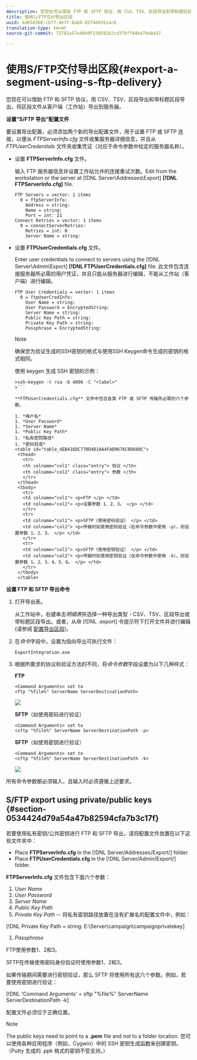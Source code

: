 ```yaml
---
description: 您现在可以借助 FTP 和 SFTP 协议，用 CSV、TSV、区段导出和带标题区段导出，将区段文件从客户端（工作站）导出到服务器。
title: 使用S/FTP交付导出区段
uuid: 4d654368-cbf7-4e7f-8ab9-82f4e0261ac6
translation-type: tm+mt
source-git-commit: 72761a57e4bb9f230581b2cd37bff04ba7be8e37

---
```



# 使用S/FTP交付导出区段{#export-a-segment-using-s-ftp-delivery}

您现在可以借助 FTP 和 SFTP 协议，用 CSV、TSV、区段导出和带标题区段导出，将区段文件从客户端（工作站）导出到服务器。

**设置“S/FTP 导出”配置文件**

要设置导出配置，必须添加两个新的导出配置文件，用于设置 FTP 或 SFTP 连接，以便从 *FTPServerInfo.cfg* 文件收集服务器详细信息，并且从 *FTPUserCredentials* 文件夹收集凭证（对应于命令参数中给定的服务器名称）。

* 设置 **FTPServerInfo.cfg** 文件。

   输入 FTP 服务器信息并设置工作站允许的连接重试次数。Edit from the workstation or the server at [!DNL Server\Addresses\Export\] **[!DNL FTPServerInfo.cfg]** file.

   ```
   FTP Servers = vector: 1 items 
     0 = ftpServerInfo:  
       Address = string:  
       Name = string:  
       Port = int: 21 
   Connect Retries = vector: 1 items 
     0 = connectServerRetries:  
       Retries = int: 0 
       Server Name = string:
   ```

* 设置 **FTPUserCredentials.cfg** 文件。

   Enter user credentials to connect to servers using the [!DNL Server\Admin\Export\] **[!DNL FTPUserCredentials.cfg]** file. 此文件包含连接服务器所必需的用户凭证，并且只能从服务器进行编辑，不能从工作站（客户端）进行编辑。

   ```
   FTP User Credentials = vector: 1 items 
     0 = ftpUserCredInfo: 
       User Name = string:  
       User Password = EncryptedString:  
       Server Name = string:  
       Public Key Path = string:  
       Private Key Path = string:  
       Passphrase = EncryptedString:
   ```

   >[!NOTE]
   >
   >确保您为验证生成的SSH密钥的格式与使用SSH Keygen命令生成的密钥的格式相同。
   >
   >使用 keygen 生成 SSH 密钥的示例：
   >
   >
   ```
   >ssh-keygen -t rsa -b 4096 -C "<label>"
   >```

   **FTPUserCredentials.cfg** 文件中包含各类 FTP 或 SFTP 传输所必需的六个参数。

   1. *用户名*
   1. *User Password*
   1. *Server Name*
   1. *Public Key Path*
   1. *私有密钥路径*
   1. *密码短语*
   <table id="table_4EB416DC770D4D1AA4FAD9676C0D680C"> 
    <thead> 
      <tr> 
      <th colname="col1" class="entry"> 协议 </th> 
      <th colname="col2" class="entry"> 参数 </th> 
      </tr> 
    </thead>
    <tbody> 
      <tr> 
      <td colname="col1"> <p>FTP </p> </td> 
      <td colname="col2"> <p>设置参数 1、2、3。 </p> </td> 
      </tr> 
      <tr> 
      <td colname="col1"> <p>SFTP（使用密码验证） </p> </td> 
      <td colname="col2"> <p>传输时如使用密码验证（在命令参数中使用 -p），则设置参数 1、2、3。 </p> </td> 
      </tr> 
      <tr> 
      <td colname="col1"> <p>SFTP（使用密钥验证） </p> </td> 
      <td colname="col2"> <p>传输时如使用密钥验证（在命令参数中使用 -k），则设置参数 1、2、3、4、5、6。 </p> </td> 
      </tr> 
    </tbody> 
    </table>

**设置 FTP 和 SFTP 导出命令**

1. 打开导出表。

   从工作站中，右键单击&#x200B;*明细表*&#x200B;并选择一种导出类型 - CSV、TSV、区段导出或带标题区段导出。或者，从命 [!DNL .export] 令提示符下打开文件并进行编辑(请参阅 [配置导出区段](../../../home/c-get-started/c-exp-data-seg-exp/t-config-sgts-expt.md#task-8857f221fa66463990ec9b60db6db372))。

1. 在&#x200B;*命令*&#x200B;字段中，设置为指向导出可执行文件：

   ```
   ExportIntegration.exe
   ```

1. 根据所要求的协议和验证方法的不同，将&#x200B;*命令参数*&#x200B;字段设置为以下几种样式：

   **FTP**

   ```
   <Command Arguments> set to  
   <ftp "%file%" ServerName ServerDestinationPath>
   ```

   ![](assets/FTP_Command_arguments.png)

   **SFTP**（如使用密码进行验证）

   ```
   <Command Arguments> set to  
   <sftp "%file%" ServerName ServerDestinationPath -p>
   ```

   **SFTP**（如使用密钥进行验证）

   ```
   <Command Arguments> set to  
   <sftp "%file%" ServerName ServerDestinationPath -k>
   ```

   ![](assets/SFTP_command_arguments.png)

所有命令参数都必须输入，且输入时必须遵循上述要求。

## S/FTP export using private/public keys {#section-0534424d79a54a47b82594cfa7b3c17f}

若要使用私有密钥/公共密钥进行 FTP 和 SFTP 导出，请将配置文件放置在以下这些文件夹中：

* Place **FTPServerInfo.cfg** in the [!DNL Server/Addresses/Export/] folder.
* Place **FTPUserCredentials.cfg** in the [!DNL Server/Admin/Export/] folder.

**FTPServerInfo.cfg** 文件包含下面六个参数：

1. *User Name*
1. *User Password*
1. *Server Name*
1. *Public Key Path*
1. *Private Key Path --* 将私有密钥路径放置在没有扩展名的配置文件中，例如：

[!DNL Private Key Path = string: E:\\Server\\campaign\\campaignprivatekey]

1. *Passphrase*

FTP使用参数1、2和3。

SFTP在传输使用密码身份验证时使用参数1、2和3。

如果传输期间需要进行密钥验证，那么 SFTP 将使用所有这六个参数。例如，若要使用密钥进行验证：

[!DNL 'Command Arguments' = sftp "%file%" ServerName ServerDestinationPath -k]

配置文件必须位于正确位置。

>[!NOTE]
>
>The public keys need to point to a **.pem** file and not to a folder location. 您可以使用各种应用程序（例如，Cygwin）中的 SSH 密钥生成函数来创建密钥。（Putty 生成的 .ppk 格式的密钥不受支持。）
